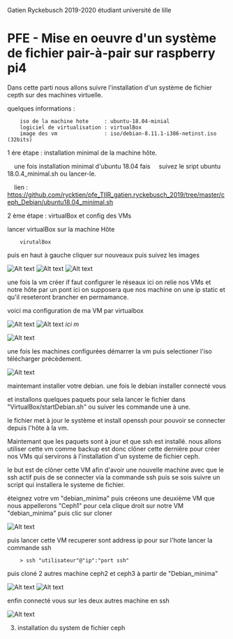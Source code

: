 Gatien Ryckebusch 2019-2020 étudiant université de lille

# PFE - Mise en oeuvre d'un système de fichier pair-à-pair sur raspberry pi4

Dans cette parti nous allons suivre l'installation d'un système de fichier cepth sur des machines virtuelle.

quelques informations :


		iso de la machine hote     : ubuntu-18.04-minial
		logiciel de virtualisation : virtualBox
		image des vm               : iso/debian-8.11.1-i386-netinst.iso  (32bits)


1 ére étape : installation minimal de la machine hôte. 

&nbsp;&nbsp;&nbsp;&nbsp;une fois installation minimal d'ubuntu 18.04 fais 
&nbsp;&nbsp;&nbsp;&nbsp;suivez le sript ubuntu 18.0.4_minimal.sh ou lancer-le.


&nbsp;&nbsp;&nbsp;&nbsp;lien : https://github.com/rycktien/pfe_TIIR_gatien.ryckebusch_2019/tree/master/ceph_Debian/ubuntu18.04_minimal.sh
 

2 ème étape : virtualBox et config des VMs

lancer virtualBox sur la machine Hôte

		virutalBox

puis en haut à gauche cliquer sur nouveaux
puis suivez les images

![Alt text](VirtualBox/commencement/newVM1.png)
![Alt text](VirtualBox/commencement/newVM2.png)
![Alt text](VirtualBox/commencement/newVM3.png)


une fois la vm créer if faut configurer le réseaux ici on relie
nos VMs et notre hôte par un pont ici on supposera que nos machine on
une ip static et qu'il reseteront brancher en permamance.

voici ma configuration de ma VM par virtualbox

![Alt text](VirtualBox/config/VirtualBox_Config_affichage.png)
![Alt text](VirtualBox/config/VirtualBox_Config_reseaux.png)
*ici m*

![Alt text](VirtualBox/config/VirtualBox_Config_system.png)
	
une fois les machines configurées démarrer la vm puis selectioner l'iso télécharger précèdement.

![Alt text](VirtualBox/commencement/newVM4.png)

maintemant installer votre debian.
une fois le debian installer connecté vous

et installons quelques paquets pour sela lancer le fichier dans "VirtualBox/startDebian.sh"
ou suiver les commande une à une.

le fichier met à jour le système et install openssh pour pouvoir se connecter depuis l'hôte
à la vm.

Maintemant que les paquets sont à jour et que ssh est installé. nous allons utiliser cette vm 
comme backup est donc clôner cette dernière pour créer nos VMs qui servirons à l'installation
d'un systeme de fichier ceph. 

le but est de clôner cette VM afin d'avoir une nouvelle machine avec que le ssh actif puis
de se connecter via la commande ssh puis se sois suivre un script qui installera le systeme de fichier.

éteignez votre vm "debian_minima" puis créeons une deuxième VM que nous appellerons "Ceph1"
pour cela clique droit sur notre VM "debian_minima" puis clic sur cloner

![Alt text](VirtualBox/clone/menu.png)

puis lancer cette VM recuperer sont address ip
pour sur l'hote lancer la commande ssh

		> ssh "utilisateur"@"ip":"port ssh"

puis cloné 2 autres machine ceph2 et ceph3 à partir de "Debian_minima"

![Alt text](VirtualBox/clone/VMs.png)
![Alt text](VirtualBox/clone/lauch.png)

enfin connecté vous sur les deux autres machine en ssh

![Alt text](VirtualBox/clone/configAllcontrol.png)


3) installation du system de fichier ceph


